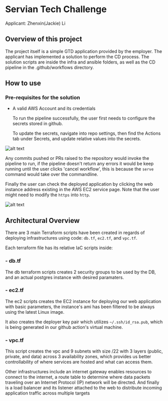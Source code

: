 # Servian Tech Challenge
Applicant: Zhenxin(Jackie) Li

## Overview of this project  
The project itself is a simple GTD application provided by the employer. The applicant has implemented a solution to perform the CD process. The solution scripts are inside the infra and ansible folders, as well as the CD pipeline in the .github/workflows directory.  

## How to use
### Pre-requisites for the solution
* A valid AWS Account and its credentials  
 
  To run the pipeline successfully, the user first needs to configure the secrets stored in github.  
  
  To update the secrets, navigate into repo settings, then find the Actions tab under Secrets, and update relative values into the secrets.  
  
![alt text](https://github.com/rmit-computing-technologies/cosc2759-assignment-2-ZhenxinLi/blob/feature/img/githubSecrets.jpg?raw=true)  
  
  Any commits pushed or PRs raised to the repository would invoke the pipeline to run, if the pipeline doesn't return any errors it would be keep running 
  until the user clicks 'cancel workflow', this is because the `serve` command would take over the commandline.  
  
  Finally the user can check the deployed application by clicking the web instance address existing in the AWS EC2 service page. Note that the user might need to modify 
  the `https` into `http`.
  
![alt text](https://github.com/rmit-computing-technologies/cosc2759-assignment-2-ZhenxinLi/blob/feature/img/Application.jpg?raw=true)    

## Architectural Overview  
  
  There are 3 main Terraform scripts have been created in regards of deploying infrastructures using code: `db.tf`, `ec2.tf`, and `vpc.tf`.  
  
  Each terraform file has its relative IaC scripts inside:  
  
### - db.tf
  
  The db terraform scripts creates 2 security groups to be used by the DB, and an actual postgres instance with desired paramaters.

### - ec2.tf

  The ec2 scripts creates the EC2 instance for deploying our web application with basic parameters, the instance's ami has been filtered to be always using the latest Linux image.  
  
  It also creates the deployer key pair which utilizes `~/.ssh/id_rsa.pub`, which is being generated in our github action's virtual machine.
  
### - vpc.tf

  This script creates the vpc and 9 subnets with size /22 with 3 layers (public, private, and data) across 3 availability zones, which provides us better 
  controllability of where services are hosted and what can access them.  
  
  Other infrastructures include an internet gateway enables resources to connect to the internet, a route table to determine where data packets traveling 
  over an Internet Protocol (IP) network will be directed. And finally is a load balancer and its listener attached to the web to distribute incoming 
  application traffic across multiple targets
  
